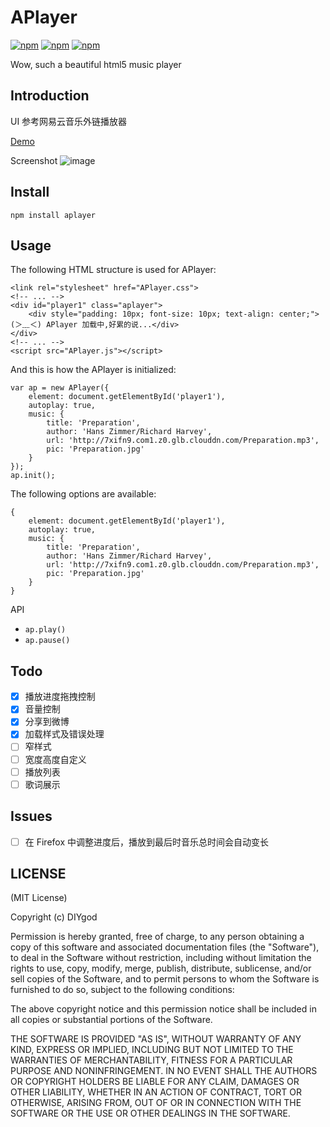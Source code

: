 # APlayer

[![npm](https://img.shields.io/npm/v/aplayer.svg?style=flat-square)](https://www.npmjs.com/package/aplayer)
[![npm](https://img.shields.io/npm/l/aplayer.svg?style=flat-square)](https://www.npmjs.com/package/aplayer)
[![npm](https://img.shields.io/npm/dt/aplayer.svg?style=flat-square)](https://www.npmjs.com/package/aplayer)

Wow, such a beautiful html5 music player

## Introduction

UI 参考网易云音乐外链播放器

[Demo](https://www.anotherhome.net/file/APlayer)

Screenshot
![image](https://github.com/DIYgod/APlayer/raw/master/screenshot.png)

## Install

```
npm install aplayer
```

## Usage

The following HTML structure is used for APlayer:

```
<link rel="stylesheet" href="APlayer.css">
<!-- ... -->
<div id="player1" class="aplayer">
    <div style="padding: 10px; font-size: 10px; text-align: center;">(＞﹏＜) APlayer 加载中,好累的说...</div>
</div>
<!-- ... -->
<script src="APlayer.js"></script>
```

And this is how the APlayer is initialized:

```
var ap = new APlayer({
    element: document.getElementById('player1'),
    autoplay: true,
    music: {
        title: 'Preparation',
        author: 'Hans Zimmer/Richard Harvey',
        url: 'http://7xifn9.com1.z0.glb.clouddn.com/Preparation.mp3',
        pic: 'Preparation.jpg'
    }
});
ap.init();
```

The following options are available:

```
{
    element: document.getElementById('player1'),
    autoplay: true,
    music: {
        title: 'Preparation',
        author: 'Hans Zimmer/Richard Harvey',
        url: 'http://7xifn9.com1.z0.glb.clouddn.com/Preparation.mp3',
        pic: 'Preparation.jpg'
    }
}
```

API

+ `ap.play()`
+ `ap.pause()`

## Todo

- [x] 播放进度拖拽控制
- [x] 音量控制
- [x] 分享到微博
- [x] 加载样式及错误处理
- [ ] 窄样式
- [ ] 宽度高度自定义
- [ ] 播放列表
- [ ] 歌词展示

## Issues

- [ ] 在 Firefox 中调整进度后，播放到最后时音乐总时间会自动变长


## LICENSE

(MIT License)

Copyright (c) DIYgod

Permission is hereby granted, free of charge, to any person obtaining a copy of this software and associated documentation files (the "Software"), to deal in the Software without restriction, including without limitation the rights to use, copy, modify, merge, publish, distribute, sublicense, and/or sell copies of the Software, and to permit persons to whom the Software is furnished to do so, subject to the following conditions:

The above copyright notice and this permission notice shall be included in all copies or substantial portions of the Software.

THE SOFTWARE IS PROVIDED "AS IS", WITHOUT WARRANTY OF ANY KIND, EXPRESS OR IMPLIED, INCLUDING BUT NOT LIMITED TO THE WARRANTIES OF MERCHANTABILITY, FITNESS FOR A PARTICULAR PURPOSE AND NONINFRINGEMENT. IN NO EVENT SHALL THE AUTHORS OR COPYRIGHT HOLDERS BE LIABLE FOR ANY CLAIM, DAMAGES OR OTHER LIABILITY, WHETHER IN AN ACTION OF CONTRACT, TORT OR OTHERWISE, ARISING FROM, OUT OF OR IN CONNECTION WITH THE SOFTWARE OR THE USE OR OTHER DEALINGS IN THE SOFTWARE.